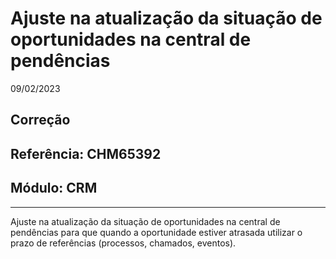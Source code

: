 # Ajuste na atualização da situação de oportunidades na central de pendências
09/02/2023
## Correção
## Referência: CHM65392
## Módulo: CRM
***

Ajuste na atualização da situação de oportunidades na central de pendências para que quando a oportunidade estiver atrasada utilizar o prazo de referências (processos, chamados, eventos).